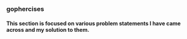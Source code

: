 ### gophercises

#### This section is focused on various problem statements I have came across and my solution to them.

